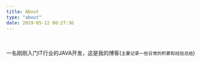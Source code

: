 ```yaml
---
title: About
type: "about"
date: 2019-05-12 00:27:36
---
```

<br><br>
一名刚刚入门IT行业的JAVA开发，这是我的博客(`主要记录一些日常的积累和经验总结`)





